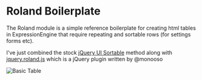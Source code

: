 # Roland Boilerplate

The Roland module is a simple reference boilerplate for creating html tables in ExpressionEngine that require repeating and sortable rows (for settings forms etc).

I've just combined the stock [jQuery UI Sortable](http://jqueryui.com/demos/sortable/) method along with [jquery.roland.js](https://github.com/experience/jquery.roland.js) which is a jQuery plugin written by @monooso

![Basic Table](http://iain.co.nz/dev/roland.png)
